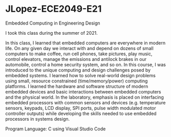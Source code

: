 # JLopez-ECE2049-E21
 Embedded Computing in Engineering Design
 
I took this class during the summer of 2021. 

In this class, I learned that embedded computers are everywhere in modern life. On any given day we interact with and depend on dozens of small computers to make coffee, run cell phones, take pictures, play music, control elevators, manage the emissions and antilock brakes in our automobile, control a home security system, and so on. In this course, I was introduced to the unique computing and design challenges posed by embedded systems. 
I learned how to solve real-world design problems using small, resource constrained (time/memory/power) computing platforms. I learned the hardware and software structure of modern embedded devices and basic interactions between embedded computers and the physical world. In the laboratory, emphasis is placed on interfacing embedded processors with common sensors and devices (e.g. temperature sensors, keypads, LCD display, SPI ports, pulse width modulated motor controller outputs) while developing the skills needed to use embedded processors in systems design.


Program Language: C using Visual Studio Code
